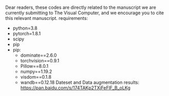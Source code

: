 Dear readers, these codes are directly related to the manuscript we are currently submitting to The Visual Computer, and we encourage you to cite this relevant manuscript.
requirements:
- python=3.8
- pytorch=1.8.1
- scipy
- pip
- pip:
  - dominate==2.6.0
  - torchvision==0.9.1
  - Pillow==8.0.1
  - numpy==1.19.2
  - visdom==0.1.8
  - wandb==0.12.18
Dateset and Data augmentation results: https://pan.baidu.com/s/174TAKp2TXjFeFlF_B_oLKg 
